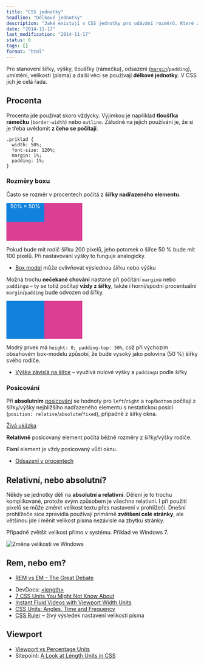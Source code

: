 ```yaml
---
title: "CSS jednotky"
headline: "Délkové jednotky"
description: "Jaké existují v CSS jednotky pro udávání rozměrů. Které z nich používat."
date: "2014-11-17"
last_modification: "2014-11-17"
status: 0
tags: []
format: "html"
---
```


<p>Pro stanovení šířky, výšky, tloušťky (rámečku), odsazení (<a href="/margin"><code>margin</code></a>/<code>padding</code>), umístění, velikosti (písma) a další věci se používají <b>délkové jednotky</b>. V CSS jich je celá řada.</p>



<h2 id="procenta">Procenta</h2>

<p>Procenta jde používat skoro vždycky. Výjimkou je například <b>tloušťka rámečku</b> (<code>border-width</code>) nebo <code>outline</code>. Záludné na jejich používání je, že si je třeba uvědomit <b>z čeho se počítají</b>.</p>

<pre><code>.priklad {
  width: 50%;
  font-size: 120%;
  margin: 1%;
  padding: 1%;
}</code></pre>








<h3 id="rozmery">Rozměry boxu</h3>

<p>Často se rozměr v procentech počítá z <b>šířky nadřazeného elementu</b>.</p>


<div class="live">
  <div style="width: 200px; height: 100px; background: #DA3F94;">
    <div style="width: 50%; height: 50%; background: #1081DD; color: #fff; text-align: center">50% × 50%</div>
  </div>
</div>

<p>Pokud bude mít rodič šířku 200 pixelů, jeho potomek o šířce 50 % bude mít 100 pixelů. Při nastavování výšky to funguje analogicky.</p>


<div class="internal-content">
  <ul>
    <li><a href="/box-model">Box model</a> může ovlivňovat výslednou šířku nebo výšku</li>
  </ul>
</div>

<p>Možná trochu <b>nečekané chování</b> nastane při počítání <code>margin</code>u nebo <code>padding</code>u – ty se totiž počítají <b>vždy z šířky</b>, takže i horní/spodní procentuální <code>margin</code>/<code>padding</code> bude odvozen od šířky.</p>

<div class="live">
  <div style="width: 200px; background: #DA3F94;">
    <div style="width: 50%; height: 0; padding-top: 50%; background: #1081DD;"></div>
  </div>
</div>

<p>Modrý prvek má <code>height: 0; padding-top: 50%</code>, což při výchozím obsahovém box-modelu způsobí, že bude vysoký jako polovina (50 %) šířky svého rodiče.</p>

<div class="internal-content">
  <ul>
    <li><a href="/vyska-podle-sirky">Výška závislá na šířce</a> – využívá nulové výšky a <code>padding</code>u podle šířky</li>
  </ul>
</div>



<h3 id="posicovani">Posicování</h3>

<p>Při <b>absolutním</b> <a href="/position">posicování</a> se hodnoty pro <code>left</code>/<code>right</code> a <code>top</code>/<code>bottom</code> počítají z šířky/výšky nejbližšího nadřazeného elementu s nestatickou posicí (<code>position: relative</code>/<code>absolute</code>/<code>fixed</code>), případně z šířky okna.</p>

<p><a href="https://kod.djpw.cz/kojb">Živá ukázka</a></p>

<p><b>Relativně</b> posicovaný element počítá běžně rozměry z šířky/výšky rodiče.</p>

<p><b>Fixní</b> element je vždy posicovaný vůči oknu.</p>


<div class="external-content">
  <ul>
    <li><a href="https://kod.djpw.cz/elnb">Odsazení v procentech</a></li>
  </ul>
</div>



<h2 id="relativni-absolutni">Relativní, nebo absolutní?</h2>

<p>Někdy se jednotky dělí na <b>absolutní a relativní</b>. Dělení je to trochu komplikované, protože svým způsobem je všechno relativní. I při použití pixelů se může změnit velikost textu přes nastavení v prohlížeči. Dnešní prohlížeče sice zpravidla používají primárně <b>zvětšení celé stránky</b>, ale většinou jde i měnit velikost písma nezávisle na zbytku stránky.</p>

<p>Případně zvětšit velikost přímo v systému. Příklad ve Windows 7.</p>

<p><img src="/files/jednotky/velikost.gif" alt="Změna velikosti ve Windows" class="border"></p>
























<h2 id="rem-em">Rem, nebo em?</h2>

<ul>
  <li><a href="http://zellwk.com/blog/rem-vs-em/">REM vs EM – The Great Debate</a></li>
</ul>








<ul>
  <li>DevDocs: <a href="http://devdocs.io/css/length">&lt;length></a></li>
  
  <li><a href="http://webdesign.tutsplus.com/articles/7-css-units-you-might-not-know-about--cms-22573">7 CSS Units You Might Not Know About</a></li>
  
  <li><a href="http://webdesign.tutsplus.com/tutorials/instant-fluid-videos-with-viewport-width-units--cms-22845">Instant Fluid Videos with Viewport Width Units</a></li>
  
  <li><a href="http://demosthenes.info/blog/980/CSS-Units-Angles-Time-and-Frequency">CSS Units: Angles, Time and Frequency</a></li>
  
  <li><a href="http://katydecorah.com/css-ruler/">CSS Ruler</a> – živý výsledek nastavení velikosti písma</li>
</ul>


<h2 id="viewport">Viewport</h2>

<ul>
  <li><a href="http://bitsofco.de/2015/viewport-vs-percentage-units/">Viewport vs Percentage Units</a></li>
  
  <li>Sitepoint: <a href="http://www.sitepoint.com/look-at-length-units-in-css/">A Look at Length Units in CSS</a></li>
</ul>